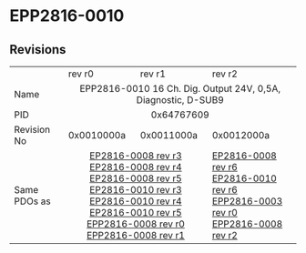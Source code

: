 # EPP2816-0010

## Revisions
<table>
<tr>
<td></td>
<td>rev r0</td>
<td>rev r1</td>
<td>rev r2</td>
</tr>
<tr>
<td>Name</td>
<td colspan=3 align="center">EPP2816-0010 16 Ch. Dig. Output 24V, 0,5A, Diagnostic, D-SUB9</td>
</tr>
<tr>
<td>PID</td>
<td colspan=3 align="center">0x64767609</td>
</tr>
<tr>
<td>Revision No</td>
<td>0x0010000a</td>
<td>0x0011000a</td>
<td>0x0012000a</td>
</tr>
<tr>
<td>Same PDOs as</td>
<td colspan=2 align="center"><a href="EP2816-0008.md">EP2816-0008 rev r3</a><br/><a href="EP2816-0008.md">EP2816-0008 rev r4</a><br/><a href="EP2816-0008.md">EP2816-0008 rev r5</a><br/><a href="EP2816-0010.md">EP2816-0010 rev r3</a><br/><a href="EP2816-0010.md">EP2816-0010 rev r4</a><br/><a href="EP2816-0010.md">EP2816-0010 rev r5</a><br/><a href="EPP2816-0008.md">EPP2816-0008 rev r0</a><br/><a href="EPP2816-0008.md">EPP2816-0008 rev r1</a></td>
<td><a href="EP2816-0008.md">EP2816-0008 rev r6</a><br/><a href="EP2816-0010.md">EP2816-0010 rev r6</a><br/><a href="EPP2816-0003.md">EPP2816-0003 rev r0</a><br/><a href="EPP2816-0008.md">EPP2816-0008 rev r2</a></td>
</tr>
</table>
